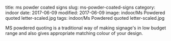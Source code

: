title: ms powder coated signs
slug: ms-powder-coated-signs
category: indoor
date: 2017-06-09
modified: 2017-06-09
image: indoor/Ms Powdered quoted letter-scaled.jpg
tags: indoor/Ms Powdered quoted letter-scaled.jpg

MS powdered quoting is a traditional way of making signage's in low budget range  and also gives appropriate matching colour of your design.
